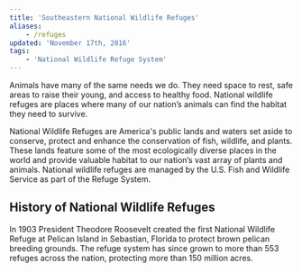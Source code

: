 ```yaml
---
title: 'Southeastern National Wildlife Refuges'
aliases:
    - /refuges
updated: 'November 17th, 2016'
tags:
    - 'National Wildlife Refuge System'
---
```


Animals have many of the same needs we do. They need space to rest, safe areas to raise their young, and access to healthy food.  National wildlife refuges are places where many of our nation’s animals can find the habitat they need to survive.

National Wildlife Refuges are America's public lands and waters set aside to conserve, protect and enhance the conservation of fish, wildlife, and plants. These lands feature some of the most ecologically diverse places in the world and provide valuable habitat to our nation’s vast array of plants and animals. National wildlife refuges are managed by the U.S. Fish and Wildlife Service as part of the Refuge System.

## History of National Wildlife Refuges

In 1903 President Theodore Roosevelt created the first National Wildlife Refuge at Pelican Island in Sebastian, Florida to protect brown pelican breeding grounds. The refuge system has since grown to more than 553 refuges across the nation, protecting more than 150 million acres.
